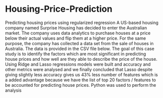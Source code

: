 # Housing-Price-Prediction
Predicting housing prices using regularized regression 
A US-based housing company named Surprise Housing has decided to enter the Australian market. The company uses data analytics to purchase houses at a price below their actual values and flip them at a higher price. For the same purpose, the company has collected a data set  from the sale of houses in Australia. The data is provided in the CSV file below.
The goal of this case study is to identify the factors which are most significant in predicting house prices and how well are they able to describe the price of the house.
Using Ridge and Lasso regressions models were built and accuracy and other metrics were analysed and we finally concluded that Lasso despite giving slightly less accuracy gives us 43% less number of features which is a added advantage because we have the list of top 20 factors / features to be accounted for predicting house prices. 
Python was used to perform the analysis
